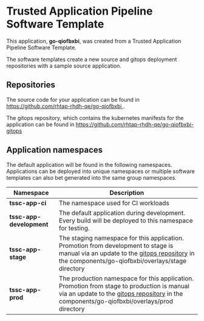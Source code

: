 # Trusted Application Pipeline Software Template

This application, **go-qiofbxbi**, was created from a Trusted Application Pipeline Software Template.

The software templates create a new source and gitops deployment repositories with a sample source application. 

## Repositories

The source code for your application can be found in [https://github.com/rhtap-rhdh-qe/go-qiofbxbi ](https://github.com/rhtap-rhdh-qe/go-qiofbxbi ).
 
The gitops repository, which contains the kubernetes manifests for the application can be found in 
[https://github.com/rhtap-rhdh-qe/go-qiofbxbi-gitops ](https://github.com/rhtap-rhdh-qe/go-qiofbxbi-gitops ) 

## Application namespaces 

The default application will be found in the following namespaces. Applications can be deployed into unique namespaces or multiple software templates can also bet generated into the same group namespaces.  

|  Namespace   |  Description   |  
| -------- | -------- |
| **tssc-app-ci** | The namespace used for CI workloads |
| **tssc-app-development** | The default application during development. Every build will be deployed to this namespace for testing. |
| **tssc-app-stage** | The staging namespace for this application. Promotion from development to stage is manual via an update to the [gitops repository](https://github.com/rhtap-rhdh-qe/go-qiofbxbi-gitops ) in the components/go-qiofbxbi/overlays/stage directory |
| **tssc-app-prod** | The production namespace for this application. Promotion from stage to production is manual via an update to the [gitops repository](https://github.com/rhtap-rhdh-qe/go-qiofbxbi-gitops ) in the components/go-qiofbxbi/overlays/prod directory |